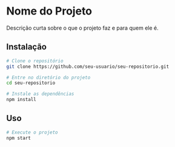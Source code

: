 # Nome do Projeto

Descrição curta sobre o que o projeto faz e para quem ele é.

## Instalação

```bash
# Clone o repositório
git clone https://github.com/seu-usuario/seu-repositorio.git

# Entre no diretório do projeto
cd seu-repositorio

# Instale as dependências
npm install
```

## Uso

```bash
# Execute o projeto
npm start
```
